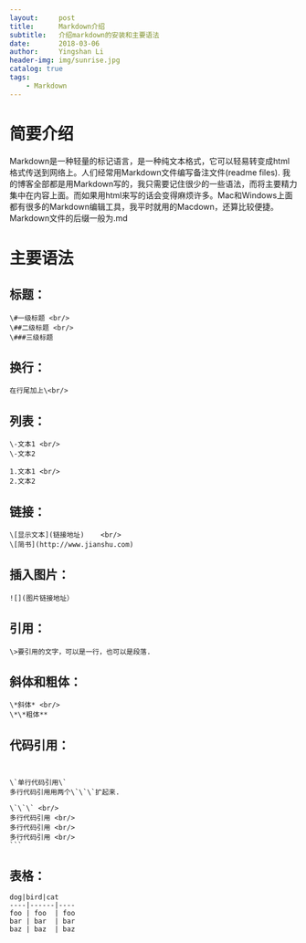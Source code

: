 ```yaml
---
layout:     post
title:      Markdown介绍
subtitle:   介绍markdown的安装和主要语法
date:       2018-03-06
author:     Yingshan Li
header-img: img/sunrise.jpg
catalog: true
tags:
    - Markdown
---
```


# 简要介绍
Markdown是一种轻量的标记语言，是一种纯文本格式，它可以轻易转变成html格式传送到网络上。人们经常用Markdown文件编写备注文件(readme files). 我的博客全部都是用Markdown写的，我只需要记住很少的一些语法，而将主要精力集中在内容上面。而如果用html来写的话会变得麻烦许多。Mac和Windows上面都有很多的Markdown编辑工具，我平时就用的Macdown，还算比较便捷。Markdown文件的后缀一般为.md

# 主要语法

## 标题：<br/>
	\#一级标题 <br/>
	\##二级标题 <br/>
	\###三级标题

## 换行： <br/>
	在行尾加上\<br/>

## 列表： <br/>
	\-文本1 <br/>
	\-文本2

	1.文本1 <br/>
	2.文本2

## 链接：
	\[显示文本](链接地址)	 <br/>
	\[简书](http://www.jianshu.com)

## 插入图片： <br/>
	![](图片链接地址）

## 引用： <br/>
	\>要引用的文字，可以是一行，也可以是段落. 

## 斜体和粗体： <br/>
	\*斜体* <br/>
	\*\*粗体**

## 代码引用： <br/> <br/>
	\`单行代码引用\`
	多行代码引用用两个\`\`\`扩起来.   
	
	\`\`\` <br/>
	多行代码引用 <br/>
	多行代码引用 <br/>
	多行代码引用 <br/>
	```
	
## 表格：
	dog|bird|cat
	----|------|----
	foo | foo  | foo
	bar | bar  | bar
	baz | baz  | baz

